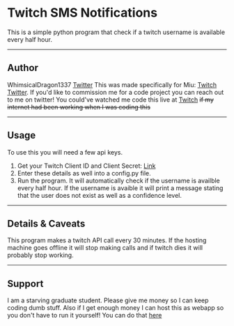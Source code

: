 # Twitch SMS Notifications

This is a simple python program that check if a twitch username is available every half hour.

---
## Author

WhimsicalDragon1337 [Twitter](https://twitter.com/Whimsical1337)
This was made specifically for Miu: [Twitch](https://www.twitch.tv/miwupy) [Twitter](https://twitter.com/Miwupy). If you'd like to commission me for a code project you can reach out to me on twitter!
You could've watched me code this live at [Twitch](https://www.twitch.tv/whimsicaldragon1337) ~~if my internet had been working when I was coding this~~

---
## Usage

To use this you will need a few api keys.

1. Get your Twitch Client ID and Client Secret: [Link](https://dev.twitch.tv/docs/api/get-started)
2. Enter these details as well into a config.py file.
3. Run the program. It will automatically check if the username is availble every half hour. If the username is avaible it will print a message stating that the user does not exist as well as a confidence level.

---
## Details & Caveats

This program makes a twitch API call every 30 minutes. If the hosting machine goes offline it will stop making calls and if twitch dies it will probably stop working.

---
## Support

I am a starving graduate student. Please give me money so I can keep coding dumb stuff. Also if I get enough money I can host this as webapp so you don't have to run it yourself! You can do that [here](https://ko-fi.com/whimsicaldragon1337)